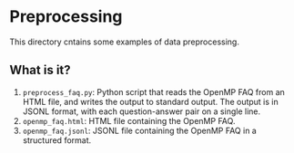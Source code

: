 # Preprocessing

This directory cntains some examples of data preprocessing.


## What is it?

1. `preprocess_faq.py`: Python script that reads the OpenMP FAQ from an HTML
    file, and writes the output to standard output.  The output is in JSONL
    format, with each question-answer pair on a single line.
1. `openmp_faq.html`: HTML file containing the OpenMP FAQ.
1. `openmp_faq.jsonl`: JSONL file containing the OpenMP FAQ in a structured
    format.
